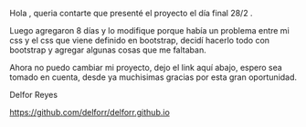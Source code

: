 Hola , queria contarte que presenté el proyecto el día final  28/2 .

Luego agregaron 8 días y lo modifique porque había un problema entre mi css y el css que viene definido en bootstrap, decidí hacerlo todo con bootstrap y agregar algunas cosas que me faltaban.

Ahora no puedo cambiar mi proyecto, dejo el link aquí abajo, espero sea tomado en cuenta, desde ya muchisimas gracias por esta gran oportunidad.

Delfor Reyes

https://github.com/delforr/delforr.github.io
